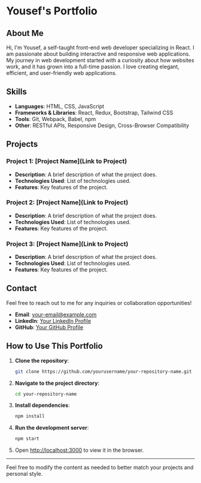 
# Yousef's Portfolio

## About Me

Hi, I'm Yousef, a self-taught front-end web developer specializing in React. I am passionate about building interactive and responsive web applications. My journey in web development started with a curiosity about how websites work, and it has grown into a full-time passion. I love creating elegant, efficient, and user-friendly web applications.

## Skills

- **Languages**: HTML, CSS, JavaScript
- **Frameworks & Libraries**: React, Redux, Bootstrap, Tailwind CSS
- **Tools**: Git, Webpack, Babel, npm
- **Other**: RESTful APIs, Responsive Design, Cross-Browser Compatibility

## Projects

### Project 1: [Project Name](Link to Project)
- **Description**: A brief description of what the project does.
- **Technologies Used**: List of technologies used.
- **Features**: Key features of the project.

### Project 2: [Project Name](Link to Project)
- **Description**: A brief description of what the project does.
- **Technologies Used**: List of technologies used.
- **Features**: Key features of the project.

### Project 3: [Project Name](Link to Project)
- **Description**: A brief description of what the project does.
- **Technologies Used**: List of technologies used.
- **Features**: Key features of the project.

## Contact

Feel free to reach out to me for any inquiries or collaboration opportunities!

- **Email**: [your-email@example.com](mailto:your-email@example.com)
- **LinkedIn**: [Your LinkedIn Profile](https://www.linkedin.com/in/yourprofile)
- **GitHub**: [Your GitHub Profile](https://github.com/yourusername)

## How to Use This Portfolio

1. **Clone the repository**: 
   ```sh
   git clone https://github.com/yourusername/your-repository-name.git
   ```

2. **Navigate to the project directory**:
   ```sh
   cd your-repository-name
   ```

3. **Install dependencies**:
   ```sh
   npm install
   ```

4. **Run the development server**:
   ```sh
   npm start
   ```

5. Open [http://localhost:3000](http://localhost:3000) to view it in the browser.

---

Feel free to modify the content as needed to better match your projects and personal style.
